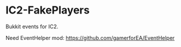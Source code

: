 # IC2-FakePlayers
Bukkit events for IC2.

Need EventHelper mod: https://github.com/gamerforEA/EventHelper

